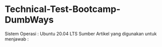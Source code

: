 # Technical-Test-Bootcamp-DumbWays

Sistem Operasi                                : Ubuntu 20.04 LTS
Sumber Artikel yang digunakan untuk menjawab  : 
  
